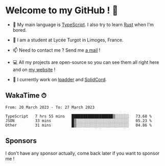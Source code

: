 # Welcome to my GitHub ! 🌃

- 🔭 My main language is [TypeScript](https://www.typescriptlang.org/). I also try to learn [Rust](https://www.rust-lang.org/) when I'm bored. 

- 🌱 I am a student at Lycée Turgot in Limoges, France.

- 📫 Need to contact me ? Send me <a href="mailto:mikkel@milescode.dev">a mail</a> !

- 💻 All my projects are open-source so you can see them all right here and on <a href="https://www.vexcited.ml">my website</a> !

- 👀 I currently work on [lpadder](https://github.com/Vexcited/lpadder) and [SolidCord](https://github.com/Vexcited/SolidCord).

## WakaTime ⏱

<!--START_SECTION:waka-->

```text
From: 20 March 2023 - To: 27 March 2023

TypeScript   7 hrs 55 mins   ██████████████████▒░░░░░░   73.68 %
JSON         33 mins         █▒░░░░░░░░░░░░░░░░░░░░░░░   05.23 %
Other        31 mins         █▒░░░░░░░░░░░░░░░░░░░░░░░   04.86 %
```

<!--END_SECTION:waka-->

## Sponsors

I don't have any sponsor actually, come back later if you want to sponsor me !
